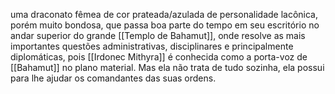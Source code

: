 uma draconato fêmea de cor prateada/azulada de personalidade lacônica, porém muito bondosa, que passa boa parte do tempo em seu escritório no andar superior do grande [[Templo de Bahamut]], onde resolve as mais importantes questões administrativas, disciplinares e principalmente diplomáticas, pois [[Irdonec Mithyra]] é conhecida como a porta-voz de [[Bahamut]] no plano material. Mas ela não trata de tudo sozinha, ela possui para lhe ajudar os comandantes das suas ordens.